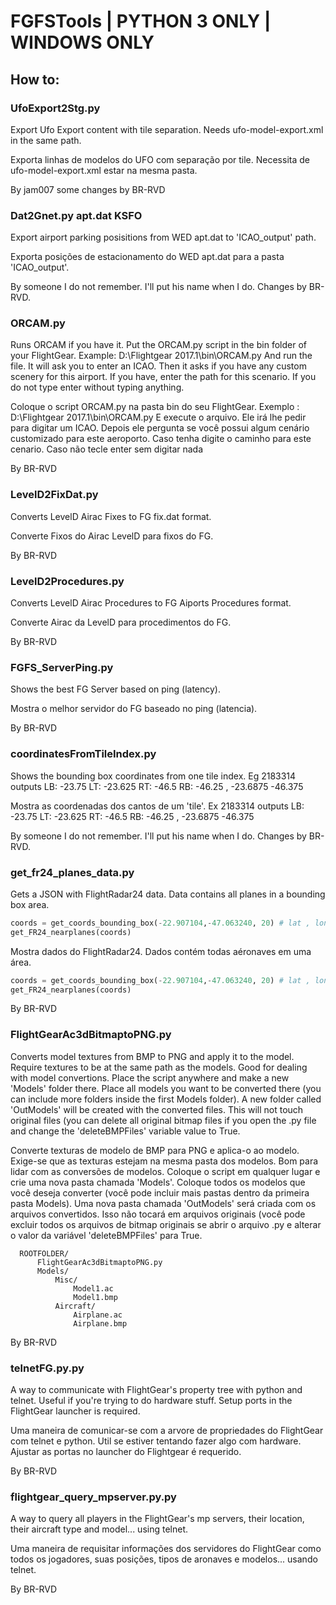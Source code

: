 # FGFSTools | PYTHON 3 ONLY | WINDOWS ONLY


## How to:

### UfoExport2Stg.py 

Export Ufo Export content with tile separation.
Needs ufo-model-export.xml in the same path.

Exporta linhas de modelos do UFO com separação por tile.
Necessita de ufo-model-export.xml estar na mesma pasta.

By jam007 some changes by BR-RVD

### Dat2Gnet.py apt.dat KSFO

Export airport parking posisitions from WED apt.dat to 'ICAO_output' path.

Exporta posições de estacionamento do WED apt.dat para a pasta 'ICAO_output'.

By someone I do not remember. I'll put his name when I do.  Changes by BR-RVD.

### ORCAM.py

Runs ORCAM if you have it.
Put the ORCAM.py script in the bin folder of your FlightGear.
Example: D:\Flightgear 2017.1\bin\ORCAM.py
And run the file. It will ask you to enter an ICAO.
Then it asks if you have any custom scenery for this airport. If you have, enter the path for this scenario.
If you do not type enter without typing anything.

Coloque o script ORCAM.py na pasta bin do seu FlightGear. Exemplo : D:\Flightgear 2017.1\bin\ORCAM.py
E execute o arquivo. Ele irá lhe pedir para digitar um ICAO.
Depois ele pergunta se você possui algum cenário customizado para este aeroporto.
Caso tenha digite o caminho para este cenario.
Caso não tecle enter sem digitar nada

By BR-RVD

### LevelD2FixDat.py

Converts LevelD Airac Fixes to FG fix.dat format.

Converte Fixos do Airac LevelD para fixos do FG.

By BR-RVD

### LevelD2Procedures.py

Converts LevelD Airac Procedures to FG Aiports Procedures format.

Converte Airac da LevelD para procedimentos do FG.

By BR-RVD

### FGFS_ServerPing.py

Shows the best FG Server based on ping (latency).

Mostra o melhor servidor do FG baseado no ping (latencia).

By BR-RVD

### coordinatesFromTileIndex.py

Shows the bounding box coordinates from one tile index. Eg 2183314 outputs LB: -23.75 LT: -23.625 RT: -46.5 RB: -46.25 , -23.6875 -46.375

Mostra as coordenadas dos cantos de um 'tile'. Ex 2183314 outputs LB: -23.75 LT: -23.625 RT: -46.5 RB: -46.25 , -23.6875 -46.375

By someone I do not remember. I'll put his name when I do.  Changes by BR-RVD.

### get_fr24_planes_data.py

Gets a JSON with FlightRadar24 data. Data contains all planes in a bounding box area.
``` python
coords = get_coords_bounding_box(-22.907104,-47.063240, 20) # lat , lon , box distance in km
get_FR24_nearplanes(coords)
```
Mostra dados do FlightRadar24. Dados contém todas aéronaves em uma área.
``` python
coords = get_coords_bounding_box(-22.907104,-47.063240, 20) # lat , lon , distancia em km
get_FR24_nearplanes(coords)
```
By BR-RVD
### FlightGearAc3dBitmaptoPNG.py

Converts model textures from BMP to PNG and apply it to the model. Require textures to be at the same path as the models.
Good for dealing with model convertions.
Place the script anywhere and make a new 'Models' folder there. Place all models you want to be converted there (you can include more folders inside the first Models folder). A new folder called 'OutModels' will be created with the converted files. This will not touch original files (you can delete all original bitmap files if you open the .py file and change the 'deleteBMPFiles' variable value to True.

Converte texturas de modelo de BMP para PNG e aplica-o ao modelo. Exige-se que as texturas estejam na mesma pasta dos modelos.
Bom para lidar com as conversões de modelos.
Coloque o script em qualquer lugar e crie uma nova pasta chamada 'Models'. Coloque todos os modelos que você deseja converter (você pode incluir mais pastas dentro da primeira pasta Models). Uma nova pasta chamada 'OutModels' será criada com os arquivos convertidos. Isso não tocará em arquivos originais (você pode excluir todos os arquivos de bitmap originais se abrir o arquivo .py e alterar o valor da variável 'deleteBMPFiles' para True.
```
  ROOTFOLDER/
      FlightGearAc3dBitmaptoPNG.py
      Models/
          Misc/
              Model1.ac
              Model1.bmp
          Aircraft/
              Airplane.ac
              Airplane.bmp
```
By BR-RVD

### telnetFG.py.py

A way to communicate with FlightGear's property tree with python and telnet. Useful if you're trying to do hardware stuff. Setup ports in the FlightGear launcher is required.

Uma maneira de comunicar-se com a arvore de propriedades do FlightGear com telnet e python. Util se estiver tentando fazer algo com hardware. Ajustar as portas no launcher do Flightgear é requerido.

By BR-RVD

### flightgear_query_mpserver.py.py

A way to query all players in the FlightGear's mp servers, their location, their aircraft type and model... using telnet.

Uma maneira de requisitar informações dos servidores do FlightGear como todos os jogadores, suas posições, tipos de aronaves e modelos... usando telnet.

By BR-RVD